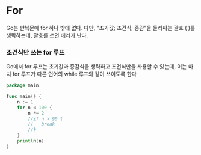 # For

Go는 반복문에 for 하나 밖에 없다. 다만, "초기값; 조건식; 증감"을 둘러싸는 괄호 ( )를 생략하는데, 괄호를 쓰면 에러가 난다.


### 조건식만 쓰는 for 루프

Go에서 for 루프는 초기값과 증감식을 생략하고 조건식만을 사용할 수 있는데, 이는 마치 for 루프가 다른 언어의 while 루프와 같이 쓰이도록 한다

~~~go
package main

func main() {
    n := 1
    for n < 100 {
        n *= 2      
        //if n > 90 {
        //   break 
        //}     
    }
    println(n)
}
~~~